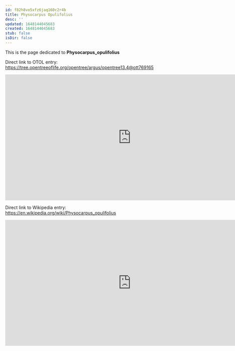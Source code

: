 ```yaml
---
id: f82h8vo5xfz6jaq160c2r4b
title: Physocarpus Opulifolius
desc: ''
updated: 1648144045683
created: 1648144045683
stub: false
isDir: false
---
```

This is the page dedicated to **Physocarpus_opulifolius**


Direct link to OTOL entry: https://tree.opentreeoflife.org/opentree/argus/opentree13.4@ott769165



<html>
    <body>
    <iframe src="https://tree.opentreeoflife.org/opentree/argus/opentree13.4@ott769165"
    width="800" height="400" frameborder="0" allowfullscreen> </iframe>
    </body>
</html>
    


Direct link to Wikipedia entry: https://en.wikipedia.org/wiki/Physocarpus_opulifolius



<html>
    <body>
    <iframe src="https://en.wikipedia.org/wiki/Physocarpus_opulifolius"
    width="800" height="400" frameborder="0" allowfullscreen> </iframe>
    </body>
</html>
    
